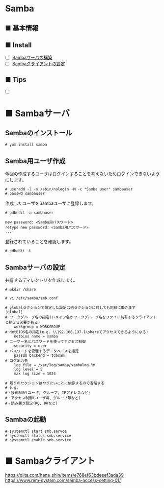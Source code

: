 # Samba
## ■ 基本情報
## ■ Install
- [ ] [Sambaサーバの構築]()
- [ ] [Sambaクライアントの設定]()
## ■ Tips
- [ ] []()
# ■ Sambaサーバ
## Sambaのインストール
```
# yum install samba
```
## Samba用ユーザ作成
今回の作成するユーザはログインすることを考えないためログインできないようにします。
```
# useradd -l -s /sbin/nologin -M -c "Samba user" sambauser
# passwd sambauser
```
作成したユーザをSambaユーザに登録します。
```
# pdbedit -a sambauser
```
```
new password: <Samba用パスワード>
retype new password: <Samba用パスワード>
...
```
登録されていることを確認します。
```
# pdbedit -L
```
## Sambaサーバの設定
共有するディレクトリを作成します。
```
# mkdir /share
```
```
# vi /etc/samba/smb.conf
```
```
# globalセクションで設定した設定は他セクションに対しても同様に働きます
[global]
# ワークグループ名の指定(ドメイン名かワークグループ名をファイル共有するクライアントと揃える必要がある)
    workgroup = WORKGROUP
# NetBIOS名の指定(e.g. \\192.168.137.1\shareでアクセスできるようになる)
    netbios name = samba
# ユーザー名とパスワードを使ってアクセス制御
    security = user
# パスワードを管理するデータベースを指定
    passdb backend = tdbsam
# ログ出力先
    log file = /var/log/samba/sambalog.%m
    log level = 5
    max log size = 1024

# 残りのセクションはやりたいことに依存するので省略する
# e.g.
#・接続制限(ユーザ, グループ, IPアドレスなど)
#・アクセス制御(ユーザ毎、グループ毎など)
#・読み書き設定(RO, RWなど)
```
## Sambaの起動
```
# systemctl start smb.servce
# systemctl status smb.service
# systemctl enable smb.service
```
# ■ Sambaクライアント
https://qiita.com/hana_shin/items/e768ef63bdeeef3ada39  
https://www.rem-system.com/samba-access-setting-01/
